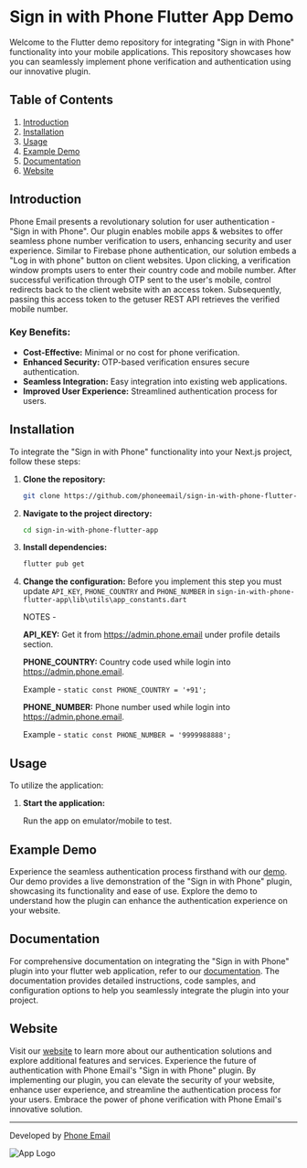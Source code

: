 # Sign in with Phone Flutter App Demo

Welcome to the Flutter demo repository for integrating "Sign in with Phone" functionality into your mobile applications. This repository showcases how you can seamlessly implement phone verification and authentication using our innovative plugin.

## Table of Contents
1. [Introduction](#introduction)
2. [Installation](#installation)
3. [Usage](#usage)
4. [Example Demo](#example-demo)
5. [Documentation](#documentation)
6. [Website](#website)

## Introduction

Phone Email presents a revolutionary solution for user authentication - "Sign in with Phone". Our plugin enables mobile apps & websites to offer seamless phone number verification to users, enhancing security and user experience. Similar to Firebase phone authentication, our solution embeds a "Log in with phone" button on client websites. Upon clicking, a verification window prompts users to enter their country code and mobile number. After successful verification through OTP sent to the user's mobile, control redirects back to the client website with an access token. Subsequently, passing this access token to the getuser REST API retrieves the verified mobile number.

### Key Benefits:
- **Cost-Effective:** Minimal or no cost for phone verification.
- **Enhanced Security:** OTP-based verification ensures secure authentication.
- **Seamless Integration:** Easy integration into existing web applications.
- **Improved User Experience:** Streamlined authentication process for users.

## Installation

To integrate the "Sign in with Phone" functionality into your Next.js project, follow these steps:

1. **Clone the repository:**

    ```bash
    git clone https://github.com/phoneemail/sign-in-with-phone-flutter-app.git
    ```

2. **Navigate to the project directory:**

    ```bash
    cd sign-in-with-phone-flutter-app
    ```

3. **Install dependencies:**

    ```bash
    flutter pub get
    ```

4. **Change the configuration:**
Before you implement this step you must update `API_KEY`, `PHONE_COUNTRY` and `PHONE_NUMBER` in `sign-in-with-phone-flutter-app\lib\utils\app_constants.dart`

    NOTES -

    **API_KEY:** Get it from https://admin.phone.email under profile details section.

    **PHONE_COUNTRY:** Country code used while login into https://admin.phone.email. 
    
    Example - `static const PHONE_COUNTRY = '+91';`

    **PHONE_NUMBER:** Phone number used while login into https://admin.phone.email. 

    Example - `static const PHONE_NUMBER = '9999988888';`


## Usage

To utilize the application:

1. **Start the application:**

    Run the app on emulator/mobile to test.

 
## Example Demo

Experience the seamless authentication process firsthand with our [demo](https://www.phone.email/demo-login). Our demo provides a live demonstration of the "Sign in with Phone" plugin, showcasing its functionality and ease of use. Explore the demo to understand how the plugin can enhance the authentication experience on your website. 

## Documentation

For comprehensive documentation on integrating the "Sign in with Phone" plugin into your flutter web application, refer to our [documentation](https://www.phone.email/docs#flutter). The documentation provides detailed instructions, code samples, and configuration options to help you seamlessly integrate the plugin into your project. 

## Website

Visit our [website](https://www.phone.email) to learn more about our authentication solutions and explore additional features and services. Experience the future of authentication with Phone Email's "Sign in with Phone" plugin.
By implementing our plugin, you can elevate the security of your website, enhance user experience, and streamline the authentication process for your users. Embrace the power of phone verification with Phone Email's innovative solution.

---
Developed by [Phone Email](https://www.phone.email)

![App Logo](https://www.phone.email/assets/imgs/page/homepage/logo.svg)
